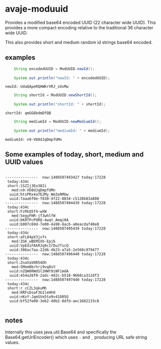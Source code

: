 avaje-moduuid
=============

Provides a modified base64 encoded UUID (22 character wide UUID). This provides
a more compact encoding relative to the traditional 36 character wide UUID.


This also provides short and medium random id strings base64 encoded. 


## examples

```java
    String encodedUUID = ModUUID.newId();
    
    System.out.println("newId: " + encodedUUID);
```

```console
newId: UdaQApeRQHWKrVRJ_sUvMw
```


```java
    String shortId = ModUUID.newShortId();
    
    System.out.println("shortId: " + shortId);
```

```console
shortId: qmGG8bdmDfQB
```

```java
    String mediumId = ModUUID.newMediumId();
    
    System.out.println("mediumId: " + mediumId);
```

```console
mediumId: n9-VD8dJqDmpfUMn
```

## Some examples of today, short, medium and UUID values

```console

---------------  now:1488507493427 today:17228
 today:434c
 short:1SZIj3Eo382i
   med:n9-VD8dJqDmpfUMn
  uuid:htsPRx4aTE2My_Wm3a9MUw
  uuid:7aaa6f0e-f830-4f22-8034-c5128b83a880
---------------  now:1488507494439 today:17228
 today:434c
 short:FzRkQ5f4-wXW
   med:5egyFHR-jf3whlfW
  uuid:bK0TPcPORQ-4wqt_Amqi0A
  uuid:b007c69d-7e00-4a98-8acb-a0eacdaf40e8
---------------  now:1488507495439 today:17228
 today:434c
 short:aFL84pX3jxfx
   med:ZGK_wBEMIXb-Epj6
  uuid:VpEdiFAkRJq9cIrDuJfscQ
  uuid:306ac7aa-22d6-4b23-a7a5-2e560c979477
---------------  now:1488507496440 today:17228
 today:434c
 short:ZnaVaV0R54Oh
   med:SMemBbrhri9vq8sV
  uuid:nZQW8RWdSl2HWt9iNFimdA
  uuid:454a26f0-2adc-482c-b518-9668ca312df3
---------------  now:1488507497440 today:17228
 today:434c
 short:r_cCZL3qkuMh
   med:RRFsDsaF3G1leHh0
  uuid:nKvY-JqmSVe5to9v41O05Q
  uuid:bf52fe00-3eb2-40b2-8dfd-aec1682133c8
  
```

## notes

Internally this uses java.util.Base64 and specifically the Base64.getUrlEncoder() which uses <code>-</code> and <code>_</code> producing URL safe string values.
